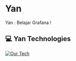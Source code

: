 # Yan
Yan : Belajar Grafana !

## 💻 Yan Technologies
[![Our Tech](https://skillicons.dev/icons?i=python,grafana,prometheus,fastapi,docker)](https://skillicons.dev)
